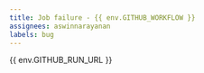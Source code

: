 ```yaml
---
title: Job failure - {{ env.GITHUB_WORKFLOW }}
assignees: aswinnarayanan
labels: bug
---
```

{{ env.GITHUB_RUN_URL }}

